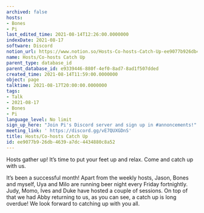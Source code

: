 ```yaml
---
archived: false
hosts:
- Bones
- Pi
last_edited_time: 2021-08-14T12:26:00.0000000
indexDate: 2021-08-17
software: Discord
notion_url: https://www.notion.so/Hosts-Co-hosts-Catch-Up-ee9077b926db4639a7dc4434880c8a52
name: Hosts/Co-hosts Catch Up
parent_type: database_id
parent_database_id: e9339446-880f-4ef0-8ad7-8ad1f507dded
created_time: 2021-08-14T11:59:00.0000000
object: page
talktime: 2021-08-17T20:00:00.0000000
tags:
- Talk
- 2021-08-17
- Bones
- Pi
language_level: No limit
sign_up_here: "Join Pi's Discord server and sign up in #annoncements!"
meeting_link: ' https://discord.gg/vE7QUXGDnS'
title: Hosts/Co-hosts Catch Up
id: ee9077b9-26db-4639-a7dc-4434880c8a52
---
```









Hosts gather up! It’s time to put your feet up and relax. Come and catch up with us.

It’s been a successful month! Apart from the weekly hosts, Jason, Bones and myself, Uya and Milo are running beer night every Friday fortnightly. Judy, Momo, Ives and Duke have hosted a couple of sessions. On top of that we had Abby returning to us, as you can see, a catch up is long overdue! We look forward to catching up with you all.

















